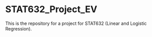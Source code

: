 # STAT632_Project_EV
This is the repository for a project for STAT632 (Linear and Logistic Regression).
